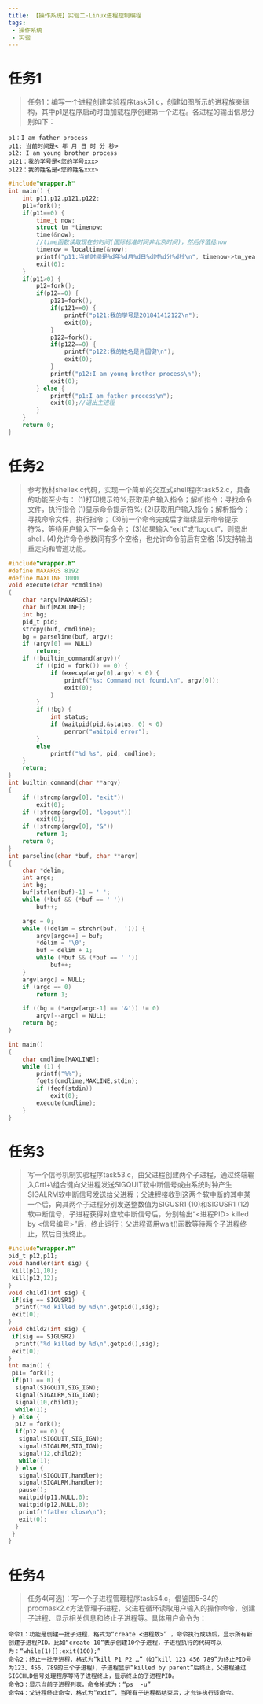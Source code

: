 ```yaml
---
title: 【操作系统】实验二·Linux进程控制编程
tags:
 - 操作系统
 - 实验
---
```


# 任务1
> 任务1：编写一个进程创建实验程序task51.c，创建如图所示的进程族亲结构，其中p1是程序启动时由加载程序创建第一个进程。各进程的输出信息分别如下：
> 
	p1：I am father process
	p11: 当前时间是< 年 月 日 时 分 秒>
	p12: I am young brother process
	p121：我的学号是<您的学号xxx>
	p122：我的姓名是<您的姓名xxx>
	
	
``` c
#include"wrapper.h"
int main() {
	int p11,p12,p121,p122;
	p11=fork();
	if(p11==0) {
		time_t now;
		struct tm *timenow;
		time(&now);
		//time函数读取现在的时间(国际标准时间非北京时间)，然后传值给now
		timenow = localtime(&now);
		printf("p11:当前时间是%d年%d月%d日%d时%d分%d秒\n", timenow->tm_year+1900,timenow->tm_mon,timenow->tm_mday,timenow->tm_hour,timenow->tm_min,timenow->tm_sec);
		exit(0);
	}
	if(p11>0) {
		p12=fork();
		if(p12==0) {
			p121=fork();
			if(p121==0) {
				printf("p121:我的学号是201841412122\n");
				exit(0);
			}
			p122=fork();
			if(p122==0) {
				printf("p122:我的姓名是肖国键\n");
				exit(0);
			}
			printf("p12:I am young brother process\n");
			exit(0);
		} else {
			printf("p1:I am father process\n");
			exit(0);//退出主进程
		}
	}
	return 0;
}
```

# 任务2

> 参考教材shellex.c代码，实现一个简单的交互式shell程序task52.c，具备的功能至少有：
(1)打印提示符%;获取用户输入指令；解析指令；寻找命令文件，执行指令
(1)显示命令提示符%;
(2)获取用户输入指令；解析指令；寻找命令文件，执行指令；
(3)前一个命令完成后才继续显示命令提示符%，等待用户输入下一条命令；
(3)如果输入“exit”或“logout”，则退出shell.
(4)允许命令参数间有多个空格，也允许命令前后有空格
(5)支持输出重定向和管道功能。


``` c
#include"wrapper.h"
#define MAXARGS 8192
#define MAXLINE 1000
void execute(char *cmdline) 
{   
	char *argv[MAXARGS]; 
	char buf[MAXLINE];  
	int bg;      
	pid_t pid;         
	strcpy(buf, cmdline);
	bg = parseline(buf, argv);  
	if (argv[0] == NULL)  
		return;  
	if (!builtin_command(argv)){ 
		if ((pid = fork()) == 0) {  
			if (execvp(argv[0],argv) < 0) {
				printf("%s: Command not found.\n", argv[0]);
				exit(0);
			}
		}
		if (!bg) {
			int status;
			if (waitpid(pid,&status, 0) < 0)
				perror("waitpid error");
		}
		else
			printf("%d %s", pid, cmdline);
	}
	return;
}
int builtin_command(char **argv) 
{
	if (!strcmp(argv[0], "exit")) 
		exit(0);
	if (!strcmp(argv[0], "logout")) 
		exit(0);  
	if (!strcmp(argv[0], "&")) 
		return 1;
	return 0;           
}
int parseline(char *buf, char **argv) 
{  
	char *delim;      
	int argc;       
	int bg;        
	buf[strlen(buf)-1] = ' '; 
	while (*buf && (*buf == ' '))     
		buf++;

	argc = 0;
	while ((delim = strchr(buf,' '))) {
		argv[argc++] = buf;
		*delim = '\0';
		buf = delim + 1;
		while (*buf && (*buf == ' ')) 
			buf++;
	}
	argv[argc] = NULL;
	if (argc == 0)                          
		return 1;

	if ((bg = (*argv[argc-1] == '&')) != 0)
		argv[--argc] = NULL;
	return bg;
}

int main()
{
	char cmdlime[MAXLINE];
	while (1) {
		printf("%%");       
		fgets(cmdlime,MAXLINE,stdin);  
		if (feof(stdin))   
			exit(0);
		execute(cmdlime);  
	} 
}
```

# 任务3

> 写一个信号机制实验程序task53.c，由父进程创建两个子进程，通过终端输入Crtl+\组合键向父进程发送SIGQUIT软中断信号或由系统时钟产生SIGALRM软中断信号发送给父进程；父进程接收到这两个软中断的其中某一个后，向其两个子进程分别发送整数值为SIGUSR1 (10)和SIGUSR1 (12)软中断信号，子进程获得对应软中断信号后，分别输出“<进程PID> killed by <信号编号>”后，终止运行；父进程调用wait()函数等待两个子进程终止，然后自我终止。

``` c
#include"wrapper.h"
pid_t p12,p11;
void handler(int sig) {
 kill(p11,10);
 kill(p12,12);
}
void child1(int sig) {
 if(sig == SIGUSR1)
  printf("%d killed by %d\n",getpid(),sig);
 exit(0);
}
void child2(int sig) {
 if(sig == SIGUSR2)
  printf("%d killed by %d\n",getpid(),sig);
 exit(0);
}
int main() {
 p11= fork();
 if(p11 == 0) {
  signal(SIGQUIT,SIG_IGN);
  signal(SIGALRM,SIG_IGN);
  signal(10,child1);
  while(1);
 } else {
  p12 = fork();
  if(p12 == 0) {
   signal(SIGQUIT,SIG_IGN);
   signal(SIGALRM,SIG_IGN);
   signal(12,child2);
   while(1);
  } else {
   signal(SIGQUIT,handler);
   signal(SIGALRM,handler);
   pause();
   waitpid(p11,NULL,0);
   waitpid(p12,NULL,0);
   printf("father close\n");
   exit(0);
  }
 }
}
```

# 任务4

> 任务4(可选)：写一个子进程管理程序task54.c，借鉴图5-34的procmask2.c方法管理子进程，父进程循环读取用户输入的操作命令，创建子进程、显示相关信息和终止子进程等。具体用户命令为：
> 
	命令1：功能是创建一批子进程，格式为“create <进程数>” ，命令执行成功后，显示所有新创建子进程PID。比如“create 10”表示创建10个子进程，子进程执行的代码可以为：“while(1){};exit(100);”
	命令2：终止一批子进程，格式为“kill P1 P2 …”（如“kill 123 456 789”为终止PID号为123、456、789的三个子进程），子进程显示“killed by parent”后终止，父进程通过SIGCHLD信号处理程序等待子进程终止，显示终止的子进程PID。
	命令3：显示当前子进程列表，命令格式为：“ps  -u”
	命令4：父进程终止命令，格式为“exit”，当所有子进程都结束后，才允许执行该命令。







